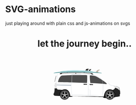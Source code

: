# SVG-animations
just playing around with plain css and js-animations on svgs


<!DOCTYPE html>
<html lang="de">
<head>
  <meta charset="utf-8">
  <meta name="viewport" content="width=device-width">
  <title>let the journey begin..</title>
  <meta name="author" content="Christoph Pfeiffer, Laura Zeilbeck">
  <meta name="keywords" content="bus, vito, surfing, translate, rotate, svg">
  <meta name="description" content="translate rotate svg">
  <link href="https://fonts.googleapis.com/css?family=Amatic+SC" rel="stylesheet">
  <link rel="stylesheet" href="css/layout.css">
</head>


<body>
  <header>
    <h1>let the journey begin..</h1>
  </header>

  <section>
    <svg class="bus" xmlns="http://www.w3.org/2000/svg" id="svg57" preserveAspectRatio="xMinYMin meet" viewBox="0 0 1034.509 221.719">
    <g id="layer2" fill-rule="evenodd">
     <path d="M522.223 25.228s3.415-7.14 7.643-9.392c4.228-2.253 9.67-2.871 9.853-.975.184 1.896-4.883 2.458-5.842 5.824-.96 3.365.275 5.528.275 5.528z" id="path1210-6-9" fill="#080808" stroke-width=".246"/>
     <path d="M527.677 25.634s3.414-7.14 7.643-9.392c4.228-2.253 9.67-2.871 9.853-.975.184 1.896-4.884 2.458-5.842 5.824-.96 3.365.275 5.528.275 5.528z" id="path1210-5" fill="#3c3c3c" stroke-width=".246"/>
     <path d="M543.134 27.103s3.586-7.054 7.868-9.203c4.282-2.15 9.736-2.636 9.874-.737.138 1.9-4.942 2.34-5.982 5.681s.142 5.533.142 5.533z" id="path1210-5-2" fill="#282828" stroke-width=".246"/>
     <path d="M356.885 33.899s.218.777 1.209.586c.99-.191 10.542-1.78 15.849-2.117 32.896-2.086 47.867-3.144 80.851-3.33 32.985-.185 80.296.4 113.11 4.47 5.841.774 6.065.341 6.17.032.105-.31 1.087-1.713-5.38-2.98-30.303-5.707-75.982-7.694-114.052-7.722-26.772-.02-61.591 2.675-80.196 5.313-18.605 2.638-17.56 5.748-17.56 5.748z" id="path1206-6" fill="#b0e0e6" stroke-width=".19"/>
     <path id="path1208" d="M588.902 35.929s7.124-10.7 14.995-14.787c6.224-3.233 12.632-1.54 12.586.818-.051 2.558-6.566-.503-10.087 6.753-2.477 5.46.696 9.02.696 9.02z" fill="#bfb4a6" stroke-width=".246"/>
     <path id="path1206" d="M315.854 42.443s.31.9 1.738.682c1.427-.217 15.19-2.017 22.833-2.386 47.382-2.285 68.946-3.45 116.445-3.537 47.5-.087 115.628.772 162.861 5.605 8.408.917 8.733.417 8.885.06.152-.358 1.574-1.976-7.733-3.465-43.61-6.716-109.38-9.19-164.202-9.37-38.553-.125-88.706 2.855-115.51 5.833-26.806 2.979-25.317 6.578-25.317 6.578z" fill="#5f9ea0" stroke-width=".246"/>
     <path id="path1032" d="M348.05 190.408s7.517.234 7.784-.067c.267-.3.267-.735.635-.701.367.033 56.138 7.3 58.642 7.253 2.504-.047 21.025-.284 21.64-1.134.613-.85.33-2.977.33-2.977-66.13-1.38 198.384 4.308 198.384 4.308s5.379 6.615 15 7.082c9.622.468 57.73-8.686 57.73-8.686s-.434 3.742.067 4.21c.502.467 6.315 1.069 6.716.668.4-.401.4-3.274.4-3.274l1.704-.435s7.417-14.8 6.883-21.214c-.535-6.415 6.681-33.676-58.265-36.081-64.947-2.406-296.402-9.622-307.895-.535-11.492 9.087-9.755 51.583-9.755 51.583z" stroke-width=".265"/>
     <path id="path829" d="M344.618 48.443s-9.638.945-10.866 2.173c-1.229 1.229-1.607 2.835-1.323 3.496.283.662-2.363 8.221-2.457 8.6-.095.377-8.032 28.82-8.032 39.12 0 0-.567 4.347-1.323 5.292-.756.945-.756 15.78-.756 15.78s-.094 25.135 1.134 29.671c1.228 4.536-2.079 20.033-5.197 22.773-3.119 2.74.945 13.135 7.465 13.89 6.52.757 25.135 2.08 25.23 1.702.094-.378 2.486-44.528 41.672-42.9 31.844 1.322 33.545 43.656 33.545 43.656l208.765 2.554 10.178.564s.283 1.323.661-1.89c.378-3.213 4.078-46.29 39.593-45.262 24.602 1.645 40.605 22.736 33.168 49.23 0 0 22.017-.85 28.537-3.779 0 0 3.213-2.93 3.024-4.725-.19-1.795-2.835-.756-2.835-.756s4.262-11.611 4.262-12.84c0-1.228-.199-12.295-.671-13.145-.473-.85-.378-3.686-.85-6.048-.473-2.362-5.954-20.316-5.954-20.316s-1.959-5.718-6.494-9.31c-3.497-3.496-14.98-7.51-25.95-11.767-15.275-5.928-28.072-7.85-46.648-16.06 0 0-53.389-38.175-67.28-42.238-13.89-4.063-12.756-6.52-101.958-9.544-20.59-.698-148.64 2.079-148.64 2.079z" fill="#fff" stroke-width=".265"/>
     <path id="path900" d="M321.819 124.061c-.007 1.426-1.959 1.183-1.959 1.183-.121-.839 0-2.33 0-2.33s1.966-.279 1.959 1.147z" fill="#789" stroke-width=".265"/>
     <path id="path902-6" d="M342.452 53.018c-.134.669-7.354 37.71-7.354 50.09 0 0 .249 2.266-.732 2.386 0 0-5.495.47-6.875 1.133-1.443.694-2.433 1.654-2.433 1.654l-.449-.354s1.345-1.007 2.788-1.701c1.38-.663 6.52-1.087 6.52-1.087.981-.12.732-2.386.732-2.386 0-12.379 7.22-49.42 7.354-50.089.134-.668.134-3.976.134-3.976h.568s-.12 3.662-.253 4.33z" fill="#789" stroke-width=".265"/>
     <path id="path937" d="M334.162 117.774l94.816 2.673v2.646l-94.649-2.43z" fill="#789" stroke-width=".265"/>
     <path id="path942" d="M333.799 110.053l95.226 2.575v.52l-95.368-2.67z" fill="#789" stroke-width=".265"/>
     <path id="path945-9" d="M430.702 103.131s-1.7 2.386-1.795 9.45c-.094 7.063-.118 17.363-.047 19.513.07 2.15 3.189 38.482 3.26 39.404.07.921 1.346 9.898 1.44 10.748.072.662.332 1.37-.094 1.772-.59.614-.401 1.323-.425 2.953-.023 1.63.095 4.843.095 4.843l.475.006s-.12-3.172-.097-4.802c.023-1.63-.166-2.338.425-2.953.425-.401.165-1.11.094-1.771-.094-.85-1.37-9.828-1.44-10.749-.072-.921-3.19-37.254-3.26-39.404-.072-2.15-.048-12.45.047-19.513.094-7.063 1.73-9.501 1.73-9.501l-.408.004" fill="#789" stroke-width=".265"/>
     <path id="path993" d="M430.947 102.726l1.427.018.484-12.479.651-16.22.735-19.143-.768.056.15-4.416s46.762-.06 59.819.084c19.443.341 40.032.811 57.446 1.837 5.963.313 12.264.596 17.406 1.153 3.249.356 9.755 1.17 11.208 1.554 1.454.384 16.94 2.297 36.075 16.235 0 0 12.426 7.701 13.702 9.969 1.275 2.268 1.849 2.944 2.362 5.575.513 2.632 4.6 24.807 4.6 24.807l1.058 7.425s.869 6.214.735 9.354c.855 24.608-.839 31.958-2.472 47.64 0 .335-1.67 10.825-1.67 10.825l-.067 1.871s-.017 2.239-1.353 5.379l-.6-.01c1.337-3.141 1.354-5.346 1.354-5.346l.066-1.87s1.67-10.491 1.67-10.825c1.634-15.683 3.328-23.033 2.473-47.641.134-3.14-.735-9.354-.735-9.354l-1.058-7.425s-4.181-22.6-4.695-25.232c-.513-2.632-.992-2.788-2.268-5.056-1.275-2.268-13.512-9.402-13.512-9.402-19.135-13.938-34.622-15.85-36.075-16.235-1.453-.384-7.96-1.197-11.209-1.554-5.142-.556-11.443-.84-17.406-1.152-17.413-1.026-37.341-1.402-56.784-1.743-13.057-.145-59.535-.178-59.535-.178l-.103 3.188.768-.01-.782 20.041-.652 16.22-.484 12.478-2.206-.013z" fill="#789" stroke-width=".265"/>
     <path id="path1028-4" d="M539.45 193.149s.666-1.904.818-2.894c.242-1.573.085-3.182.142-4.772.162-4.506.458-9.006.567-13.513.182-7.573.142-22.726.142-22.726s.414-18.615.283-27.923c-.063-4.523-.387-9.038-.52-13.56-.544-18.548-1.133-55.657-1.133-55.657l-.473-.023s.59 37.109 1.134 55.657c.133 4.521.456 9.037.52 13.56.13 9.307-.284 27.923-.284 27.923s.041 15.152-.141 22.725c-.109 4.507-.406 9.008-.567 13.513-.057 1.59.1 3.2-.142 4.772-.152.99-.818 2.894-.818 2.894z" fill="#789" stroke-width=".265"/>
     <path id="path1046" d="M633.605 186.546l-199.69-3.118-.005.479 199.69 3.118z" fill="#789" stroke-width=".265"/>
     <path id="path1068" d="M553.828 185.648s.067-8.604-.141-12.898c-.303-6.237-1.37-16.49-1.607-18.663-.236-2.173-.802-4.375-2.404-5.648-2.31-1.835-8.718-1.533-8.718-1.533l.019-.52s6.682-.203 9.119 1.7c1.582 1.237 2.268 3.308 2.504 5.481.236 2.174 1.306 12.426 1.606 18.663.215 4.47.138 13.425.138 13.425z" fill="#789" stroke-width=".265"/>
     <path id="path1088-4" d="M671.19 104.43l-8.465-6.157-.754-.501 8.888 6.948s1.51 1.61 2.501 2.957c.616.835 6.92 10.582 11.529 12.214 6.803 2.41 32.286 6.256 35.449 6.929 7.04 1.497 14.43 3.125 21.371 8.818l-.278-.823c-6.942-5.692-13.769-7.018-20.81-8.515-3.163-.672-28.645-4.52-35.449-6.929-4.608-1.632-10.913-11.378-11.528-12.213-.992-1.347-2.454-2.727-2.454-2.727" fill="#789" stroke-width=".265"/>
     <path id="path908" d="M533.031 115c.15 3.503-4.933 3.88-11.428 4.164-6.166.269-11.76.262-11.943-4.374-.2-5.08 4.291-4.757 11.412-4.541 7.078.214 11.798.976 11.96 4.751z" fill="#bdbdbd" stroke-linecap="round" stroke-linejoin="round"/>
     <path id="path912" d="M510.165 113.42s-.413 1.71.141 2.17c.578.478 3.9 1.167 7.575 1.135.476-.135.202-.718.71-.882.506-.164 7.018.167 7.018.167s2.165.103 2.362.331c.197.228.146.764.732.953.863.11 3.906-.454 3.98-1.971.074-1.517-.682-1.72-2.605-1.873-1.923-.152-16.073-.63-17.414-.611-1.311.018-2.207-.026-2.499.581z" stroke-width=".263"/>
     <path id="path908-6" d="M572.425 116.991c.087 3.505-5.001 3.791-11.501 3.958-6.17.158-11.763.051-11.863-4.587-.11-5.084 4.376-4.68 11.492-4.336 7.073.341 11.778 1.187 11.872 4.965z" fill="#bdbdbd" stroke-linecap="round" stroke-linejoin="round"/>
     <path id="path912-5" d="M549.591 115.001s-.444 1.703.102 2.172c.57.488 3.88 1.236 7.554 1.271.478-.126.215-.715.725-.87.51-.154 7.014.293 7.014.293s2.163.142 2.356.374c.193.231.132.766.714.965.862.126 3.914-.384 4.015-1.899.102-1.515-.651-1.732-2.571-1.919-.644-.062-2.66-.186-5.107-.324-4.854-.272-11.402-.597-12.293-.6-1.311-.005-2.206-.065-2.509.537z" stroke-width=".263"/>
     <path id="path833" d="M434.244 54.902s-53.72 2.406-57.73 2.807c-4.009.4-7.75.4-11.626 2.271-3.875 1.871-10.958 9.89-15.502 21.248-4.543 11.36-6.548 18.576-4.677 19.511 1.871.936 87.665 2.005 87.665 2.005z" fill="#242424" fill-opacity=".812" stroke-width=".265"/>
     <path id="path835" d="M435.9 55.057l-1.79 47.687 93.545 3.407s4.909.178 5.279-1.202c.37-1.38 1.002-15.101 1.002-17.172V64.858s.534-5.88-.735-8.018c-1.27-2.138-11.426-1.737-24.589-1.737-13.163 0-72.712-.046-72.712-.046z" fill="#242424" fill-opacity=".812" stroke-width=".265"/>
     <path id="path860" d="M630.554 86.173s-33.81-21.649-44.367-24.856c-10.557-3.207-32.072-5.212-34.745-4.01-2.673 1.204 2.917 48.683 2.917 48.683l80.872 5.486z" fill="#242424" fill-opacity=".812" stroke-width=".265"/>
     <path id="path863" d="M631.644 86.95c3.442 3.994 31.178 19.04 30.259 25.742-.869 1.336-3.608 1.002-7.083.668-3.474-.334-18.575-1.604-18.575-1.604z" fill="#242424" fill-opacity=".812" stroke-width=".265"/>
     <path id="path875" d="M331.546 57.91s-1.664 4.002-5.746 21.439c-4.083 17.437-3.86 22.483-3.86 22.483 2.472-5.145 3.258-9.98 3.258-9.98s7.15-31.938 7.15-32.74c0-.802-.802-1.203-.802-1.203z" fill="#242424" fill-opacity=".812" stroke-width=".265"/>
     <path id="path882" d="M321.624 141.03s5.445.468 6.38.501c.936.034 8.386-.3 8.386-.3s.97 5.144 3.04 6.38c2.072 1.237 8.486 2.038 12.963 2.44 4.477.4 18.7 1.614 18.7 1.614s-10.878 7.371-16.187 17.645c-5.122 9.911-5.12 13.427-6.188 21.633l-21.515-1.203c-10.622.03-13.615-7.175-12.205-13.052.535-2.611 2.049-2.85 2.784-4.655 3.885-10.02 3.389-20.39 3.842-31.003z" fill="#232323" stroke-width=".265"/>
     <path id="path894" d="M741.588 135.283s-7.534-5.812-17.423-7.683c-9.889-1.871-5.279 1.136-6.147 4.476-.869 3.341-3.529 10.216-7.016 14.166-1.35 1.528-3.966 2.972-5.102 3.373-1.136.4-7.46 2.24-7.46 2.24s15.101 8.151 17.44 21.916c2.338 13.764.668 22.584-.602 23.252-1.27.668 18.005.614 29.334-3.91 3.58-1.76 3.83-3.815 2.928-5.226-.68-1.061-2.74-.255-2.74-.255s3.67-8.774 4.221-11.857c.55-3.083-.4-15.435-1.604-20.647-1.202-5.211-5.83-19.845-5.83-19.845z" fill="#232323" stroke-width=".265"/>
     <path id="path869" d="M731.383 129.613c5.764 2.457 8.237 4.308 8.237 4.308s4.581 13.607 5.432 18.143c.85 5.291-6.11-4.119-12.724-7.993-6.615-3.875-12.096-4.441-15.309-6.426-3.212-1.984-14.457-13.938-14.457-13.938s23.056 3.45 28.82 5.906z" fill="#e3e3e3" stroke-width=".265"/>
     <path id="path872" d="M334.366 105.494s-7.653.188-10.157 2.786c-2.504 2.599-2.39 6.93-2.343 8.537.048 1.607-.202 23.415-.202 23.415s3.96.463 6.275.51c2.315.048 8.279-.198 8.279-.198s-3.175-30.042-1.852-35.05z" fill="#e3e3e3" stroke-width=".265"/>
     <path id="path1077" d="M574.294 50.982s-2.877-3.738-4.862-5.126c-4.289-3-11.977-3.484-12.653-3.555-.676-.072-.656 3.081-.2 3.163 3.905.704 6.605 1.215 5.87 4.314z" stroke-width=".341"/>
     <path id="path1100" d="M556.415 42.75c-70.097-7.198-184.984-1.27-184.984-1.27l.093 2.383s114.887-5.927 184.984 1.27z" fill="#383838" stroke-width=".265"/>
     <path id="path1075" d="M366.368 48.147s.151-1.46 1.374-2.631c1.402-1.342 3.848-1.335 3.848-1.335s-.022-2.537-.167-2.88c-.144-.344-11.263.17-13.76 2.518-2.498 2.348-2.498 4.577-2.498 4.577z" stroke-width=".294"/>
     <path id="path1081" d="M461.925 46.383s-.265-1.054-.265-1.86c0-.805.284-.805.284-1.673 0-.867-.737-1.549-2.147-1.497-1.41-.071-2.11.61-2.11 1.478s.284.868.284 1.673c0 .806-.241 1.9-.241 1.9z" stroke-width=".271"/>
     <path id="rect1141" d="M403.18 37.04l1.975-.087c1.19-.052 2.183.68 2.226 1.641.042.962-.882 1.778-2.073 1.83l-1.976.088c-1.19.052-2.184-.68-2.226-1.641-.042-.962.882-1.778 2.073-1.83z" fill="#789" stroke-width=".207"/>
     <path id="rect1141-0" d="M513.649 36.686l1.975.088c1.19.053 2.115.87 2.072 1.831-.043.962-1.036 1.693-2.227 1.64l-1.975-.088c-1.191-.053-2.115-.87-2.072-1.832.043-.961 1.036-1.692 2.227-1.64z" fill="#789" stroke-width=".207"/>
     <g id="layer3" stroke-linecap="round" stroke-linejoin="round">
       <circle r="31.419" cy="183.916" cx="387.128" id="path1129" fill="#4b4b4b" stroke-width="1.257"/>
       <circle class="clr" r="21.148" cy="183.564" cx="387.195" id="path996"/>
       <path id="path8842" d="M387.428 162.015a22.183 22.183 0 0 0-22.183 22.183 22.183 22.183 0 0 0 22.183 22.184 22.183 22.183 0 0 0 22.184-22.184 22.183 22.183 0 0 0-22.184-22.183zm-3.474 2.205s1.413 7.795.535 11.626c-.346 1.508-2.333 2.718-3.876 2.606-3.666-.265-10.758-4.41-10.758-4.41 4.477-8.419 14.099-9.822 14.099-9.822zm7.676.238c9.39 1.656 13.698 10.374 13.698 10.374s-6.976 3.752-10.892 4.1c-1.54.138-3.305-1.378-3.675-2.88-.88-3.568.87-11.594.87-11.594zm-24.373 16.81s7.85 1.066 11.222 3.085c1.328.795 1.864 3.058 1.28 4.491-1.384 3.404-7.517 8.869-7.517 8.869-6.624-6.86-4.985-16.444-4.985-16.444zm40.217.938c1.327 9.442-5.633 16.233-5.633 16.233s-5.724-5.476-7.266-9.092c-.607-1.423.29-3.57 1.604-4.386 3.121-1.94 11.295-2.755 11.295-2.755zm-20.76 9.816c.976-.021 2 .284 2.666.845 2.81 2.37 6.111 9.891 6.111 9.891-8.57 4.18-17.18-.34-17.18-.34s3.44-7.137 6.402-9.72c.51-.446 1.24-.66 2-.676z" fill="#a9a9a9" stroke-width="1.033"/>
     </g>
     <g id="layer1" stroke-linecap="round" stroke-linejoin="round">
       <circle r="31.419" cy="184.036" cx="681.636" id="path1129-1" fill="#4b4b4b" stroke-width="1.257"/>
       <circle class="clr" r="21.148" cy="183.684" cx="681.702" id="path996-3"/>
       <path id="path8842-8" d="M681.936 162.135a22.183 22.183 0 0 0-22.183 22.184 22.183 22.183 0 0 0 22.183 22.183 22.183 22.183 0 0 0 22.183-22.183 22.183 22.183 0 0 0-22.183-22.184zm-3.475 2.205s1.413 7.795.535 11.626c-.345 1.508-2.332 2.718-3.875 2.606-3.666-.265-10.758-4.41-10.758-4.41 4.477-8.419 14.098-9.822 14.098-9.822zm7.677.238c9.39 1.656 13.698 10.374 13.698 10.374s-6.977 3.752-10.892 4.1c-1.541.138-3.305-1.378-3.676-2.88-.88-3.568.87-11.594.87-11.594zm-24.374 16.811s7.85 1.066 11.223 3.085c1.327.794 1.863 3.057 1.28 4.49-1.385 3.405-7.518 8.87-7.518 8.87-6.623-6.86-4.985-16.445-4.985-16.445zm40.217.937c1.327 9.442-5.632 16.233-5.632 16.233s-5.725-5.476-7.267-9.092c-.606-1.423.29-3.569 1.605-4.386 3.121-1.94 11.294-2.755 11.294-2.755zm-20.76 9.816c.977-.021 2.001.284 2.666.845 2.81 2.37 6.112 9.891 6.112 9.891-8.57 4.18-17.18-.34-17.18-.34s3.44-7.137 6.402-9.72c.51-.446 1.24-.66 2-.676z" fill="#a9a9a9" stroke-width="1.033"/>
     </g>
    </g>
    </svg>
  </section>

</body>
</html>
